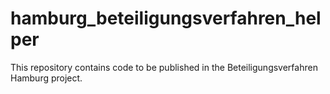 # hamburg_beteiligungsverfahren_helper
This repository contains code to be published in the Beteiligungsverfahren Hamburg project.

